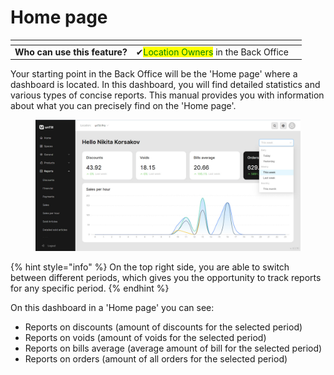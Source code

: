 # Home page

<table data-card-size="large" data-view="cards" data-full-width="false"><thead><tr><th></th><th></th><th></th></tr></thead><tbody><tr><td><strong>Who can use this feature?</strong></td><td><span data-gb-custom-inline data-tag="emoji" data-code="2714">✔</span><mark style="color:green;">Location Owners</mark> in the Back Office</td><td></td></tr></tbody></table>

Your starting point in the Back Office will be the 'Home page' where a dashboard is located. In this dashboard, you will find detailed statistics and various types of concise reports. This manual provides you with information about what you can precisely find on the 'Home page'.

<figure><img src=".gitbook/assets/homepage1.jpg" alt=""><figcaption></figcaption></figure>

{% hint style="info" %}
On the top right side, you are able to switch between different periods, which gives you the opportunity to track reports for any specific period.
{% endhint %}

On this dashboard in a 'Home page' you can see:

* Reports on discounts (amount of discounts for the selected period)
* Reports on voids (amount of voids for the selected period)
* Reports on bills average (average amount of bill for the selected period)
* Reports on orders (amount of all orders for the selected period)

